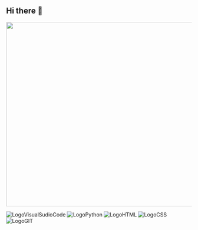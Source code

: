 ## Hi there 👋
<img src="https://i.pinimg.com/originals/52/31/0c/52310cd89ed5d8cb41eead3eb9777f79.gif" alt="" width = 1000 height = 500>

<img src="https://img.shields.io/badge/Visual_Studio_Code-0078D4?style=for-the-badge&logo=visual%20studio%20code&logoColor=white" alt="LogoVisualSudioCode"/> <img src="https://img.shields.io/badge/Python-3776AB?style=for-the-badge&logo=python&logoColor=white" alt="LogoPython"/> <img src="https://img.shields.io/badge/HTML5-E34F26?style=for-the-badge&logo=html5&logoColor=white" alt="LogoHTML"/> <img src="https://img.shields.io/badge/CSS3-1572B6?style=for-the-badge&logo=css3&logoColor=white" alt="LogoCSS"/> <img src="https://img.shields.io/badge/GIT-E44C30?style=for-the-badge&logo=git&logoColor=white" alt="LogoGIT"/>

<!--
**SebastienXia/sebastienxia** is a ✨ _special_ ✨ repository because its `README.md` (this file) appears on your GitHub profile.

Here are some ideas to get you started:

- 🔭 I’m currently working on ...
- 🌱 I’m currently learning ...
- 👯 I’m looking to collaborate on ...
- 🤔 I’m looking for help with ...
- 💬 Ask me about ...
- 📫 How to reach me: ...
- 😄 Pronouns: ...
- ⚡ Fun fact: ...
-->
